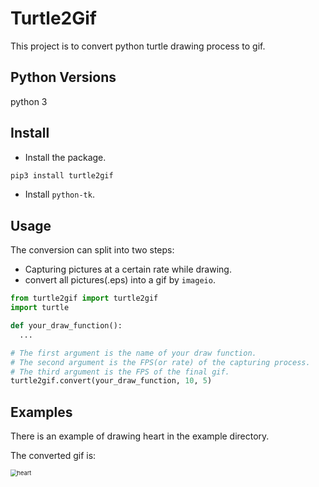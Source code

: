 # Turtle2Gif

This project is to convert python turtle drawing process to gif.



## Python Versions

python 3

## Install

* Install the package.

```bash
pip3 install turtle2gif
```

* Install ```python-tk```.

## Usage

The conversion can split into two steps:

* Capturing pictures at a certain rate while drawing.
* convert all pictures(.eps) into a gif by ```imageio```.

```python
from turtle2gif import turtle2gif
import turtle

def your_draw_function():
  ...

# The first argument is the name of your draw function.
# The second argument is the FPS(or rate) of the capturing process.
# The third argument is the FPS of the final gif.
turtle2gif.convert(your_draw_function, 10, 5)
```

## Examples

There is an example of drawing heart in the example directory.

The converted gif is:

<img src="/Users/gsx/MyProgram/Python/turtle2gif/example/heart.gif" alt="heart" style="zoom:66%;" />